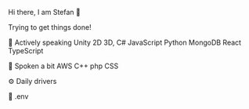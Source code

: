 Hi there, I am Stefan 👋

Trying to get things done!

🔹 Actively speaking
Unity 2D 3D, C# JavaScript Python MongoDB React TypeScript

🔸 Spoken a bit
AWS C++ php CSS

⚙️ Daily drivers

🌠 .env
